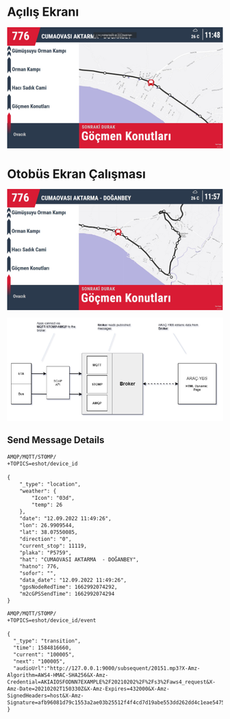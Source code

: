 # Açılış Ekranı

![Image of Capture](assets/aybs_screen.png)

# Otobüs Ekran Çalışması

![Image of Capture](assets/aybs-screen.png)

![Image of Capture](assets/message.png)

## Send Message Details

```
AMQP/MQTT/STOMP/
+TOPICS=eshot/device_id

{
    "_type": "location",
    "weather": {
        "Icon": "03d",
        "temp": 26
    },
    "date": "12.09.2022 11:49:26",
    "lon": 26.9909544,
    "lat": 38.07550085,
    "direction": "0",
    "current_stop": 11119,
    "plaka": "P5759",
    "hat": "CUMAOVASI AKTARMA  - DOĞANBEY",
    "hatno": 776,
    "sofor": "",
    "data_date": "12.09.2022 11:49:26",
    "gpsNodeRedTime": 1662992074292,
    "m2cGPSSendTime": 1662992074294
}

```

```
AMQP/MQTT/STOMP/
+TOPICS=eshot/device_id/event

{
  "_type": "transition",
  "time": 1584816660,
  "current": "100005",
  "next": "100005",
  "audioUrl":"http://127.0.0.1:9000/subsequent/20151.mp3?X-Amz-Algorithm=AWS4-HMAC-SHA256&X-Amz-Credential=AKIAIOSFODNN7EXAMPLE%2F20210202%2F%2Fs3%2Faws4_request&X-Amz-Date=20210202T150330Z&X-Amz-Expires=432000&X-Amz-SignedHeaders=host&X-Amz-Signature=afb96081d79c1553a2ae03b25512f4f4cd7d19abe553dd262dd4c1eae547577f"
}

```
